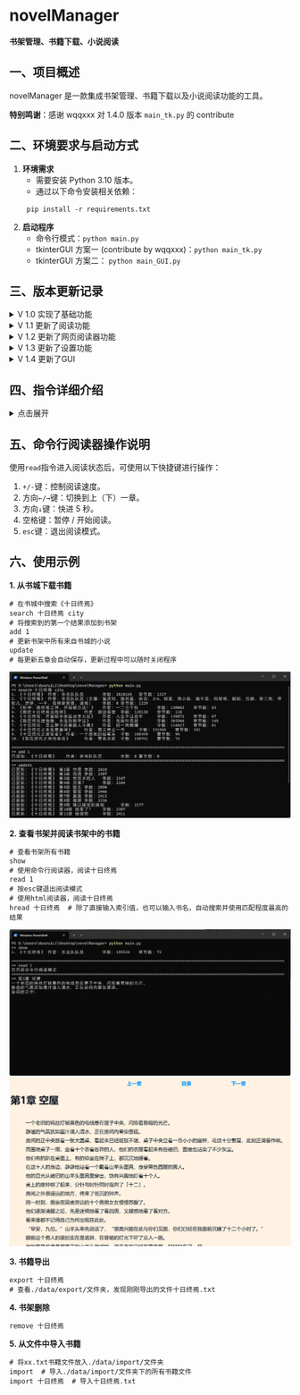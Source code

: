 # novelManager
**书架管理、书籍下载、小说阅读**

## 一、项目概述
novelManager 是一款集成书架管理、书籍下载以及小说阅读功能的工具。

**特别鸣谢**：感谢 wqqxxx 对 1.4.0 版本 `main_tk.py` 的 contribute

## 二、环境要求与启动方式
1. **环境需求**
   - 需要安装 Python 3.10 版本。
   - 通过以下命令安装相关依赖：
   ```commandline
    pip install -r requirements.txt
    ```
2. **启动程序**
   - 命令行模式：`python main.py`
   - tkinterGUI 方案一 (contribute by wqqxxx)：`python main_tk.py`
   - tkinterGUI 方案二： `python main_GUI.py`

## 三、版本更新记录
<!--1.0版本-->
<details>
<summary>V 1.0 实现了基础功能</summary>

**版本 1.0.0（2024-10-5）**
- 实现书架管理及书城爬虫功能。
  - `shelf show`：显示书架中的所有书籍。
  - `shelf add`：支持将要添加的书籍文件（bookName.txt）放入`./data/import/`目录下进行添加，当`bookName=all`时，可将该目录下所有文件添加到书架。 
  - `shelf search`：用于书架内关键字查找。 
  - `shelf remove`：在使用`shelf search/show`后，可根据索引删除书架中的书籍。 
  - `city search`：通过爬虫在书城中搜索关键字。 
  - `city add`：将书城搜索结果序号对应的书籍添加到书架。 
  - `city update`：更新书架上所有从书城中添加的书籍，每更新 5 章会自动保存，可随时中断程序。 
  - `help`：查看指令帮助。 
  - `exit`：安全退出程序。
</details>

<!--1.1版本-->
<details>

<summary>V 1.1 更新了阅读功能</summary>

**版本 1.1.0（2024-10-6）**
- 更新阅读功能。
- 修复了书城爬虫无法爬到完整内容的 bug。 
- 新增`shelf export`：用于书籍导出。 
- 新增`shelf read`：用于阅读书籍。
</details>

<!--1.2版本-->
<details>
<summary>V 1.2 更新了网页阅读器功能</summary>

**版本 1.2.0（2024-10-7）**
- 新增网页阅读器相关功能。 
 - 新增`shelf hread`：使用网页阅读器阅读小说，可通过`help shelf hread`查看详细帮助。
**版本 1.2.1（2024-10-7）**
- 修复网页阅读器模板文件缺失的 bug。
**版本 1.2.2（2024-10-7）**
- 增强程序稳定性和功能完善。 
- 增加报错功能，解决程序异常退出的情况。 
- 修复了阅读器中的一些 bug。 
- 将搜索功能（`shelf search`，`city search`）修改为支持空格。 
- `shelf read`、`shelf hread`、`shelf remove`、`shelf export`现在支持搜索索引并将最匹配的结果作为输入。 
- 修复了`shelf add`会重复添加已添加过的书籍的 bug。
**版本 1.2.3（2024-10-7）**
- 修复阅读器相关 bug 和优化代码结构。
- 修复了`shelf hread`的`chapter`参数超出合法范围导致无法阅读的 bug。
- 调整了项目代码的结构。
</details>

<!--1.3版本-->
<details>
<summary>V 1.3 更新了设置功能</summary>

**版本 1.3.0（2024-10-8）**
- 新增设置功能和优化其他功能。
- 新增`set`指令，可修改默认阅读速度和是否自动清空命令行。
- 优化了结果输出格式。
- 修复了`city add`可重复添加已添加过的书籍的 bug。
- 将`shelf`下的部分二级指令改为一级指令，可通过`help`查看可用指令。
**版本 1.3.1（2024-10-9）**
- 在`set`指令中增加`hReadTemplate`项，用来更换html阅读器模板。
- 新增ai生成的html小说阅读器模板，使用`set hReadTemplate aiHreader`更换模板。
- 修复了书城爬虫对特殊字符 '\r' 的处理。
**版本 1.3.2（2024-10-10）**
- 添加了一些代码注释和文档。
- 修改了命令行阅读器保存进度的逻辑，现在执行`read`后按`esc`退出的同时保存进度。
</details>

<!--1.4版本-->
<details>
<summary>V 1.4 更新了GUI</summary>

**版本 1.4.0（2024-10-10）**
- 添加了tkinterGUI，使用`python main_tk.py`运行。
- 注意：tkinterGUI功能不完善！

**版本 1.4.1（2024-10-10）**
- 新增了`main_GUI.py`，运行`python main_GUI.py`可打开tkinterGUI
- 优化了书城爬虫的初始化逻辑，加快了程序启动速度。

**版本1.4.2（2024-10-11）**
- 优化了`main_GUI.py`界面和部分逻辑，舍弃了部分操作，简化了界面。
- GUI支持的操作：
  - 书架：书架搜索、删除、阅读、导入。
  - 书城：书城搜索、添加到书架、更新。

**版本1.4.3（2024-10-11）**
- 对GUI界面新增配色切换。

**版本1.4.4（2024-10-12）**
- 修改了 `./data/` 文件夹的定位方式，现在无论程序从哪里启动，都能正确的指向 `./data/` 文件夹。
- 简化了一些指令：
  - `shelf show` -> `show`
  - `shelf remove` -> `remove`
  - `shelf export` -> `export`
  - `city update` -> `update`

**版本1.4.5（2024-10-13）**
- 进一步简化了指令系统，移除了指令集结构，详情请使用`help`指令查询。
  - shelf add -> import
  - city add -> add
  - shelf search -> search
  - city search -> search
- 修改了部分设置的默认值。
- 增加了`open`指令，打开数据文件夹。

**版本1.4.6（2024-10-19）**
- 新增`content`指令，用于查看书籍目录。
- 对`remove`指令增加了确认环节，防止误删。

**版本1.4.7（2024-11-4）**
- 对macOS做了兼容性修改。
  - 修改了`read`相关库的支持。
  - 修改了`autoCls`在macOS上的逻辑。
- 优化了书城爬虫。

**版本1.4.8（2024-12-2）**
- 添加了对书籍导出路径的设置，使用`set export [exportPath]`进行设置。
- 使用`set`指令，不传入参数时，显示当前设置。
- 优化了爬虫模块，提高了稳定性。
- 新增`quit`命令，功能与`exit`相同，退出程序。

**版本1.4.8**
- 

</details>

## 四、指令详细介绍
<details>
<summary>点击展开</summary>

- `add [index]`
  - 功能：将书城搜索结果序号对应的书籍添加到书架。
  - 参数说明：`index`为书城搜索结果的序号。
- `content [index] [beg=1] [len=20]`
  - 功能查看书籍目录。
  - 参数说明：
    - `index`为书城搜索结果的序号，也可以是文字，表示搜索并使用匹配度最高的结果。
    - 目录范围为第`beg`章开始往后`len`章。
- `exit / quit`
  - 功能：安全退出程序。
- `export [index=None]`
  - 功能：导出书籍。
  - 参数说明：
    - 使用`shelf search`/`show`后，根据`index`导出对应书籍。
    - 当`index`非数字时，使用搜索到匹配程度最高的结果作为目标。
    - 当`index`为默认值时，导出全部书籍。
- `read [index] [chapter=None]`
  - 功能：阅读书籍。
  - 参数说明：
    - 使用`shelf search`/`show`后，根据`index`阅读对应书籍。
    - 当`index`非数字时，使用搜索到匹配程度最高的结果作为目标。
    - `chapter`：默认为当前阅读进度。
- `help [orderName=help]`
  - 功能：查看`orderName`指令的帮助，支持长指令如`help shelf search`。
- `hread [index] [chapter=None]`
  - 功能：使用网页阅读器阅读书籍。
  - 参数说明：
    - 使用`shelf search`/`show`后，根据`index`阅读对应书籍。
    - 当`index`非数字时，使用搜索到匹配程度最高的结果作为目标。
    - `chapter`：默认为当前阅读进度。
    - 网页阅读器的阅读进度单独存储，不与 novelManager 的阅读进度共享，但当 novelManager 阅读进度发生变化时，会自动同步到 novelManager 的进度。
    - 使用`hread`后将在`./data/export/`中产生`xx.html`文件，下次阅读时可直接打开该文件。
- `import [bookName=all] [author=匿名]`
  - 功能：将书籍文件导入到书架。 
  - 参数说明：
    - `bookName`：要添加的书籍文件名（需将文件放入`./data/import/`目录下），当`bookName=all`时，添加该目录下所有文件。
    - `author`：默认为匿名。 
- `open`
  - 功能：打开数据文件夹
- `remove [index]`
  - 功能：从书架中删除书籍。 
  - 参数说明：
    - 使用`shelf search`/`show`后，根据`index`删除对应书籍。
    - 当`index`非数字时，使用搜索到匹配程度最高的结果作为目标。
- `search [keywords] [scope=shelf]`
  - 功能：在书架或书城中进行关键字搜索。
  - 参数说明：`scope`可选值为`city` / `shelf`。
- `set [key] [value]`
  - 功能：修改默认设置。
  - 参数说明：
    - `key`：设置项，包括以下内容：
      - `readSpeed`（命令行阅读器阅读速度，单位为字 / 秒）
      - `autoCls`（是否开启命令行自动刷新，0 为关闭，1 为开启）。
      - `hReadTemplate`: html阅读器模板，输入`./html/`文件夹下的文件名
      - `color`: `main_GUI`的配色方案，可选0~3，分别对应活力橙, 暗夜黑, 经典白, 靛紫青
    - `value`：对应设置项的值。
    - 若不传入参数，返回当前设置
- `show`
  - 功能：显示书架中的所有书籍。
- `update`
  - 功能：更新书架上所有从书城中添加的书籍。
  - 说明：每更新 5 章会自动保存，可以随时中断程序。

</details>

## 五、命令行阅读器操作说明
使用`read`指令进入阅读状态后，可使用以下快捷键进行操作： 
1. `+/-`键：控制阅读速度。
2. 方向`←/→`键：切换到上（下）一章。
3. 方向`↓`键：快进 5 秒。
4. 空格键：暂停 / 开始阅读。
5. `esc`键：退出阅读模式。

## 六、使用示例
**1. 从书城下载书籍**
```commandline
# 在书城中搜索《十日终焉》
search 十日终焉 city
# 将搜索到的第一个结果添加到书架
add 1
# 更新书架中所有来自书城的小说
update
# 每更新五章会自动保存，更新过程中可以随时关闭程序
```
![](./fig/cityDemo.png)

**2. 查看书架并阅读书架中的书籍**
```commandline
# 查看书架所有书籍
show
# 使用命令行阅读器，阅读十日终焉
read 1
# 按esc键退出阅读模式
# 使用html阅读器，阅读十日终焉
hread 十日终焉  # 除了直接输入索引值，也可以输入书名，自动搜索并使用匹配程度最高的结果
```
![](./fig/shelfDemo.gif)
![hread界面](./fig/hreadDemo.png)

**3. 书籍导出**
```commandline
export 十日终焉
# 查看./data/export/文件夹，发现刚刚导出的文件十日终焉.txt
```

**4. 书架删除**
```commandline
remove 十日终焉
```

**5. 从文件中导入书籍**
```commandline
# 将xx.txt书籍文件放入./data/import/文件夹
import  # 导入./data/import/文件夹下的所有书籍文件
import 十日终焉  # 导入十日终焉.txt
```
